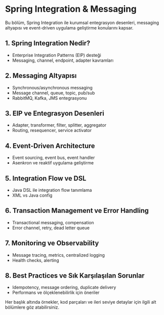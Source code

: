 # Spring Integration & Messaging

Bu bölüm, Spring Integration ile kurumsal entegrasyon desenleri, messaging altyapısı ve event-driven uygulama geliştirme konularını kapsar.

## 1. Spring Integration Nedir?
- Enterprise Integration Patterns (EIP) desteği
- Messaging, channel, endpoint, adapter kavramları

## 2. Messaging Altyapısı
- Synchronous/asynchronous messaging
- Message channel, queue, topic, pub/sub
- RabbitMQ, Kafka, JMS entegrasyonu

## 3. EIP ve Entegrasyon Desenleri
- Adapter, transformer, filter, splitter, aggregator
- Routing, resequencer, service activator

## 4. Event-Driven Architecture
- Event sourcing, event bus, event handler
- Asenkron ve reaktif uygulama geliştirme

## 5. Integration Flow ve DSL
- Java DSL ile integration flow tanımlama
- XML vs Java config

## 6. Transaction Management ve Error Handling
- Transactional messaging, compensation
- Error channel, retry, dead letter queue

## 7. Monitoring ve Observability
- Message tracing, metrics, centralized logging
- Health checks, alerting

## 8. Best Practices ve Sık Karşılaşılan Sorunlar
- Idempotency, message ordering, duplicate delivery
- Performans ve ölçeklenebilirlik için öneriler

Her başlık altında örnekler, kod parçaları ve ileri seviye detaylar için ilgili alt bölümlere göz atabilirsiniz.
